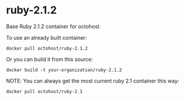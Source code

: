 ruby-2.1.2
===============

Base Ruby 2.1.2 container for octohost.

To use an already built container:

`docker pull octohost/ruby-2.1.2`

Or you can build it from this source:

`docker build -t your-organization/ruby-2.1.2`

NOTE: You can always get the most current ruby 2.1 container this way:

`docker pull octohost/ruby-2.1`
